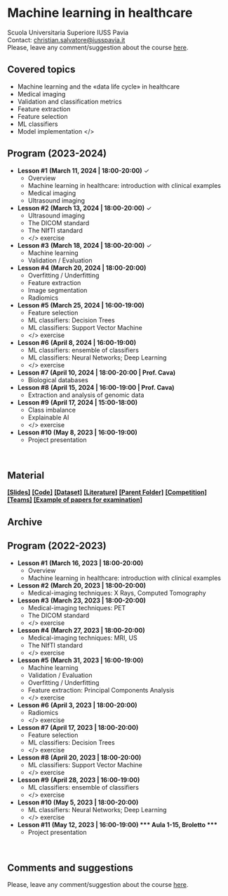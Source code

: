 # Machine learning in healthcare
Scuola Universitaria Superiore IUSS Pavia
<br>
Contact: christian.salvatore@iusspavia.it
<br>
Please, leave any comment/suggestion about the course [here](https://docs.google.com/forms/d/e/1FAIpQLScv6GB87NED6Dufv2K67YrP4yhGGHuBZk_je2G5EnhH7IRyzQ/viewform?usp=sf_link).

## Covered topics
* Machine learning and the «data life cycle» in healthcare
* Medical imaging
* Validation and classification metrics
* Feature extraction
* Feature selection
* ML classifiers
* Model implementation </>

## Program (2023-2024)
* __Lesson #1__ __(March 11, 2024 \| 18:00-20:00)__ ✓ <br>
	* Overview
	* Machine learning in healthcare: introduction with clinical examples
	* Medical imaging
 	* Ultrasound imaging
* __Lesson #2__ __(March 13, 2024 \| 18:00-20:00)__ ✓ <br>
	* Ultrasound imaging
	* The DICOM standard
	* The NIfTI standard
	* </> exercise
* __Lesson #3__ __(March 18, 2024 \| 18:00-20:00)__ ✓ <br>
	* Machine learning
	* Validation / Evaluation
* __Lesson #4__ __(March 20, 2024 \| 18:00-20:00)__ <br>
	* Overfitting / Underfitting
	* Feature extraction
	* Image segmentation
 	* Radiomics
* __Lesson #5__ __(March 25, 2024 \| 16:00-19:00)__ <br>
	* Feature selection
	* ML classifiers: Decision Trees
 	* ML classifiers: Support Vector Machine
  	* </> exercise
* __Lesson #6__ __(April 8, 2024 \| 16:00-19:00)__ <br>
	* ML classifiers: ensemble of classifiers
	* ML classifiers: Neural Networks; Deep Learning
 	* </> exercise
* __Lesson #7__ __(April 10, 2024 \| 18:00-20:00 \| Prof. Cava)__ <br>
	* Biological databases
* __Lesson #8__ __(April 15, 2024 \| 16:00-19:00 \| Prof. Cava)__ <br>
	* Extraction and analysis of genomic data
* __Lesson #9__ __(April 17, 2024 \| 15:00-18:00)__ <br>
	* Class imbalance
 	* Explainable AI
	* </> exercise
* __Lesson #10__ __(May 8, 2023 \| 16:00-19:00)__ <br>
	* Project presentation

<br>

## Material
[__[Slides]__](https://drive.google.com/drive/folders/1dxCNmXTRdn7BhXU8m_wib-_tqdEiAnfc?usp=drive_link)
[__[Code]__](https://drive.google.com/drive/folders/117ytlIqFHR3JCOQKwYwxiK2dJiGCgwFf?usp=drive_link)
[__[Dataset]__](https://drive.google.com/drive/folders/11HbSmpo5W9w7P8mvQCJnhFuPPuN8jjYX?usp=drive_link)
[__[Literature]__](https://drive.google.com/drive/folders/11F2J1HOIqK7LlQsWfHWaJ3_Bd65WnGKF?usp=drive_link)
[__[Parent Folder]__](https://drive.google.com/drive/folders/1D3QhBieMsD8sGNj8zhyXSQN13QNGWfpe?usp=drive_link)
[__[Competition]__](TBD)
[__[Teams]__](https://drive.google.com/drive/folders/11FbBHLLG0BnhRWTlJvI6Bres8Q4elQ3D?usp=drive_link)
[__[Example of papers for examination]__](https://drive.google.com/drive/folders/11D8Wg7hkvtEvZLKqLFeWM3SiVhVZP6S7?usp=sharing)

## Archive
## Program (2022-2023)
* __Lesson #1__ __(March 16, 2023 \| 18:00-20:00)__ <br>
	* Overview
	* Machine learning in healthcare: introduction with clinical examples
* __Lesson #2__ __(March 20, 2023 \| 18:00-20:00)__ <br>
	* Medical-imaging techniques: X Rays, Computed Tomography
* __Lesson #3__ __(March 23, 2023 \| 18:00-20:00)__ <br>
	* Medical-imaging techniques: PET
	* The DICOM standard
	* </> exercise
* __Lesson #4__ __(March 27, 2023 \| 18:00-20:00)__ <br>
	* Medical-imaging techniques: MRI, US
	* The NIfTI standard
	* </> exercise
* __Lesson #5__ __(March 31, 2023 \| 16:00-19:00)__ <br>
	* Machine learning
	* Validation / Evaluation
	* Overfitting / Underfitting
	* Feature extraction: Principal Components Analysis
	* </> exercise
* __Lesson #6__ __(April 3, 2023 \| 18:00-20:00)__ <br>
	* Radiomics
	* </> exercise
* __Lesson #7__ __(April 17, 2023 \| 18:00-20:00)__ <br>
	* Feature selection
	* ML classifiers: Decision Trees
	* </> exercise
* __Lesson #8__ __(April 20, 2023 \| 18:00-20:00)__ <br>
	* ML classifiers: Support Vector Machine
	* </> exercise
* __Lesson #9__ __(April 28, 2023 \| 16:00-19:00)__ <br>
	* ML classifiers: ensemble of classifiers
	* </> exercise
* __Lesson #10__ __(May 5, 2023 \| 18:00-20:00)__ <br>
	* ML classifiers: Neural Networks; Deep Learning
	* </> exercise
* __Lesson #11__ __(May 12, 2023 \| 16:00-19:00) *** Aula 1-15, Broletto ***__ <br>
	* Project presentation

<br>

## Comments and suggestions
Please, leave any comment/suggestion about the course [here](https://docs.google.com/forms/d/e/1FAIpQLScv6GB87NED6Dufv2K67YrP4yhGGHuBZk_je2G5EnhH7IRyzQ/viewform?usp=sf_link).
